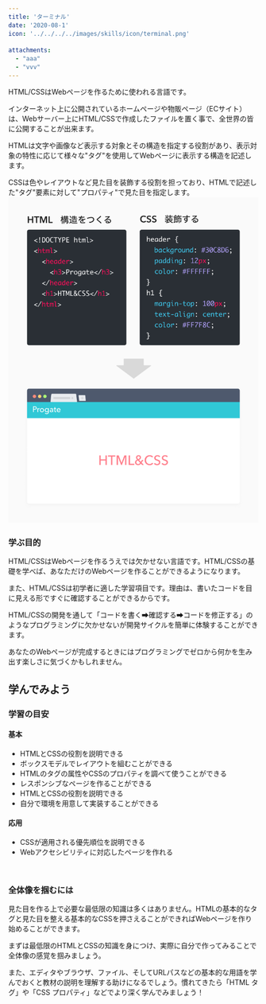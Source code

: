 ```yaml
---
title: 'ターミナル'
date: '2020-08-1'
icon: '../../../../images/skills/icon/terminal.png'

attachments:
  - "aaa"
  - "vvv"
---
```


HTML/CSSはWebページを作るために使われる言語です。

インターネット上に公開されているホームページや物販ページ（ECサイト）は、Webサーバー上にHTML/CSSで作成したファイルを置く事で、全世界の皆に公開することが出来ます。

HTMLは文字や画像など表示する対象とその構造を指定する役割があり、表示対象の特性に応じて様々な"タグ"を使用してWebページに表示する構造を記述します。

CSSは色やレイアウトなど見た目を装飾する役割を担っており、HTMLで記述した"タグ"要素に対して"プロパティ"で見た目を指定します。
![Hopper The Rabbit](../../../../images/about/skill-figure2.png)


### 学ぶ目的
HTML/CSSはWebページを作るうえでは欠かせない言語です。HTML/CSSの基礎を学べば、あなただけのWebページを作ることができるようになります。

また、HTML/CSSは初学者に適した学習項目です。理由は、書いたコードを目に見える形ですぐに確認することができるからです。

HTML/CSSの開発を通して「コードを書く➡確認する➡コードを修正する」のようなプログラミングに欠かせないが開発サイクルを簡単に体験することができます。

あなたのWebページが完成するときにはプログラミングでゼロから何かを生み出す楽しさに気づくかもしれません。

## 学んでみよう

### 学習の目安

#### 基本
- HTMLとCSSの役割を説明できる
- ボックスモデルでレイアウトを組むことができる
- HTMLのタグの属性やCSSのプロパティを調べて使うことができる
- レスポンシブなページを作ることができる
- HTMLとCSSの役割を説明できる
- 自分で環境を用意して実装することができる

#### 応用
- CSSが適用される優先順位を説明できる
- Webアクセシビリティに対応したページを作れる

<br/>

### 全体像を掴むには
見た目を作る上で必要な最低限の知識は多くはありません。HTMLの基本的なタグと見た目を整える基本的なCSSを押さえることができればWebページを作り始めることができます。

まずは最低限のHTMLとCSSの知識を身につけ、実際に自分で作ってみることで全体像の感覚を掴みましょう。

また、エディタやブラウザ、ファイル、そしてURLパスなどの基本的な用語を学んでおくと教材の説明を理解する助けになるでしょう。慣れてきたら「HTML タグ」や「CSS プロパティ」などでより深く学んでみましょう！
